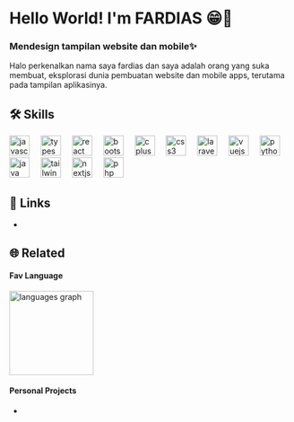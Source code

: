 
# Hello World! I'm FARDIAS 😁👋
### Mendesign tampilan website dan mobile✨
Halo perkenalkan nama saya fardias dan saya adalah orang yang suka membuat, eksplorasi dunia pembuatan website dan mobile apps, terutama pada tampilan aplikasinya.

## 🛠 Skills
<div align="left">
  <img src="https://cdn.jsdelivr.net/gh/devicons/devicon/icons/javascript/javascript-original.svg" height="36" alt="javascript logo"  />
  <img width="12" />
  <img src="https://cdn.jsdelivr.net/gh/devicons/devicon/icons/typescript/typescript-original.svg" height="36" alt="typescript logo"  />
  <img width="12" />
  <img src="https://cdn.jsdelivr.net/gh/devicons/devicon/icons/react/react-original.svg" height="36" alt="react logo"  />
  <img width="12" />
  <img src="https://cdn.jsdelivr.net/gh/devicons/devicon/icons/bootstrap/bootstrap-original.svg" height="36" alt="bootstrap logo"  />
  <img width="12" />
  <img src="https://cdn.jsdelivr.net/gh/devicons/devicon/icons/cplusplus/cplusplus-original.svg" height="36" alt="cplusplus logo"  />
  <img width="12" />
  <img src="https://cdn.jsdelivr.net/gh/devicons/devicon/icons/css3/css3-original.svg" height="36" alt="css3 logo"  />
  <img width="12" />
  <img src="https://cdn.simpleicons.org/laravel/FF2D20" height="36" alt="laravel logo"  />
  <img width="12" />
  <img src="https://cdn.jsdelivr.net/gh/devicons/devicon/icons/vuejs/vuejs-original.svg" height="36" alt="vuejs logo"  />
  <img width="12" />
  <img src="https://cdn.jsdelivr.net/gh/devicons/devicon/icons/python/python-original.svg" height="36" alt="python logo"  />
  <img width="12" />
  <img src="https://cdn.jsdelivr.net/gh/devicons/devicon/icons/java/java-original.svg" height="36" alt="java logo"  />
  <img width="12" />
  <img src="https://cdn.simpleicons.org/tailwindcss/06B6D4" height="36" alt="tailwindcss logo"  />
  <img width="12" />
  <img src="https://cdn.simpleicons.org/nextdotjs/000000" height="36" alt="nextjs logo"  />
  <img width="12" />
  <img src="https://cdn.simpleicons.org/php/777BB4" height="36" alt="php logo"  />
  <img width="12" />
</div>

## 🔗 Links
-


## 🌐 Related

#### Fav Language

  <img src="https://github-readme-stats.vercel.app/api/top-langs?username=Fardias&locale=en&hide_title=false&layout=compact&card_width=320&langs_count=5&theme=dracula&hide_border=false&order=2" height="150" alt="languages graph"  />
  
#### Personal Projects
-
